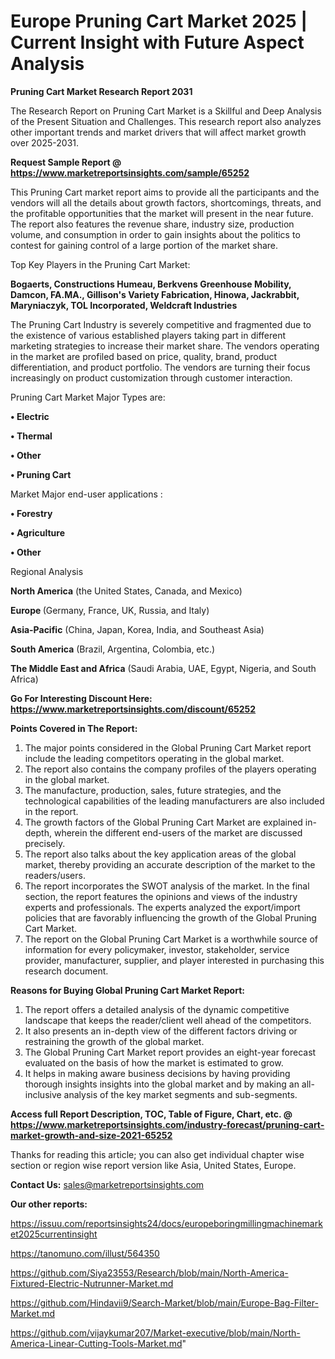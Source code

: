 # Europe Pruning Cart Market 2025 | Current Insight with Future Aspect Analysis

<strong>Pruning Cart Market Research Report 2031</strong>

The Research Report on Pruning Cart Market is a Skillful and Deep Analysis of the Present Situation and Challenges. This research report also analyzes other important trends and market drivers that will affect market growth over 2025-2031.

<strong>Request Sample Report @ <a href=https://www.marketreportsinsights.com/sample/65252>https://www.marketreportsinsights.com/sample/65252</a></strong>

This Pruning Cart market report aims to provide all the participants and the vendors will all the details about growth factors, shortcomings, threats, and the profitable opportunities that the market will present in the near future. The report also features the revenue share, industry size, production volume, and consumption in order to gain insights about the politics to contest for gaining control of a large portion of the market share.

Top Key Players in the Pruning Cart Market:

<strong>Bogaerts, Constructions Humeau, Berkvens Greenhouse Mobility, Damcon, FA.MA., Gillison&#39;s Variety Fabrication, Hinowa, Jackrabbit, Maryniaczyk, TOL Incorporated, Weldcraft Industries</strong>

The Pruning Cart Industry is severely competitive and fragmented due to the existence of various established players taking part in different marketing strategies to increase their market share. The vendors operating in the market are profiled based on price, quality, brand, product differentiation, and product portfolio. The vendors are turning their focus increasingly on product customization through customer interaction.

Pruning Cart Market Major Types are:

<strong>• Electric

• Thermal

• Other

• Pruning Cart</strong>

Market Major end-user applications :

<strong>• Forestry

• Agriculture

• Other</strong>

Regional Analysis

</u><strong><b>North America</b></strong> (the United States, Canada, and Mexico)

<strong><b>Europe </b></strong>(Germany, France, UK, Russia, and Italy)

<strong><b>Asia-Pacific</b></strong> (China, Japan, Korea, India, and Southeast Asia)

<strong><b>South America</b></strong> (Brazil, Argentina, Colombia, etc.)

<strong><b>The Middle East and Africa</b></strong> (Saudi Arabia, UAE, Egypt, Nigeria, and South Africa)

<strong>Go For Interesting Discount Here: <a href=https://www.marketreportsinsights.com/discount/65252>https://www.marketreportsinsights.com/discount/65252</a></strong>

<strong>Points Covered in The Report:</strong>
<ol>
  <li>The major points considered in the Global Pruning Cart Market report include the leading competitors operating in the global market.</li>
  <li>The report also contains the company profiles of the players operating in the global market.</li>
  <li>The manufacture, production, sales, future strategies, and the technological capabilities of the leading manufacturers are also included in the report.</li>
  <li>The growth factors of the Global Pruning Cart Market are explained in-depth, wherein the different end-users of the market are discussed precisely.</li>
  <li>The report also talks about the key application areas of the global market, thereby providing an accurate description of the market to the readers/users.</li>
  <li>The report incorporates the SWOT analysis of the market. In the final section, the report features the opinions and views of the industry experts and professionals. The experts analyzed the export/import policies that are favorably influencing the growth of the Global Pruning Cart Market.</li>
  <li>The report on the Global Pruning Cart Market is a worthwhile source of information for every policymaker, investor, stakeholder, service provider, manufacturer, supplier, and player interested in purchasing this research document.</li>
</ol>
<strong>Reasons for Buying Global Pruning Cart Market Report:</strong>

<ol>
  <li>The report offers a detailed analysis of the dynamic competitive landscape that keeps the reader/client well ahead of the competitors.</li>
  <li>It also presents an in-depth view of the different factors driving or restraining the growth of the global market.</li>
  <li>The Global Pruning Cart Market report provides an eight-year forecast evaluated on the basis of how the market is estimated to grow.</li>
  <li>It helps in making aware business decisions by having providing thorough insights insights into the global market and by making an all-inclusive analysis of the key market segments and sub-segments.</li>
</ol>
<strong>Access full Report Description, TOC, Table of Figure, Chart, etc. @ <a href=https://www.marketreportsinsights.com/industry-forecast/pruning-cart-market-growth-and-size-2021-65252>https://www.marketreportsinsights.com/industry-forecast/pruning-cart-market-growth-and-size-2021-65252</a></strong>


Thanks for reading this article; you can also get individual chapter wise section or region wise report version like Asia, United States, Europe.

<strong>Contact Us:</strong>
sales@marketreportsinsights.com

<strong>Our other reports:</strong>

<a href=https://issuu.com/reportsinsights24/docs/europeboringmillingmachinemarket2025currentinsight>https://issuu.com/reportsinsights24/docs/europeboringmillingmachinemarket2025currentinsight</a>

<a href=https://tanomuno.com/illust/564350>https://tanomuno.com/illust/564350</a>

<a href=https://github.com/Siya23553/Research/blob/main/North-America-Fixtured-Electric-Nutrunner-Market.md>https://github.com/Siya23553/Research/blob/main/North-America-Fixtured-Electric-Nutrunner-Market.md</a>

<a href=https://github.com/Hindavii9/Search-Market/blob/main/Europe-Bag-Filter-Market.md>https://github.com/Hindavii9/Search-Market/blob/main/Europe-Bag-Filter-Market.md</a>

<a href=https://github.com/vijaykumar207/Market-executive/blob/main/North-America-Linear-Cutting-Tools-Market.md>https://github.com/vijaykumar207/Market-executive/blob/main/North-America-Linear-Cutting-Tools-Market.md</a>"

